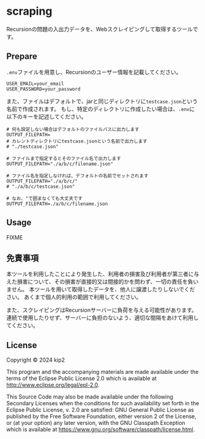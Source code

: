 # scraping

Recursionの問題の入出力データを、Webスクレイピングして取得するツールです。

## Prepare

`.env`ファイルを用意し、Recursionのユーザー情報を記載してください。

```env
USER_EMAIL=your_email
USER_PASSWORD=your_password
```

また、ファイルはデフォルトで、jarと同じディレクトリに`testcase.json`という名前で作成されます。
もし、特定のディレクトリに作成したい場合は、`.env`に以下のキーを記述してください。

```env
# 何も設定しない場合はデフォルトのファイルパスに出力します
OUTPUT_FILEPATH=
# カレントディレクトリにtestcase.jsonという名前で出力します
# "./testcase.json"

# ファイルまで指定するとそのファイル名で出力します
OUTPUT_FILEPATH="./a/b/c/filename.json"

# ファイル名を指定しなければ、デフォルトの名前でセットされます
OUTPUT_FILEPATH="./a/b/c/"
# "./a/b/c/testcase.json"

# なお、"で囲まなくても大丈夫です
OUTPUT_FILEPATH=./a/b/c/filename.json
```

## Usage

FIXME

## 免責事項

本ツールを利用したことにより発生した、利用者の損害及び利用者が第三者に与えた損害について、その損害が直接的又は間接的かを問わず、一切の責任を負いません。
本ツールを用いて取得したデータを、他人に譲渡したりしないでください。
あくまで個人的利用の範囲で利用してください。

また、スクレイピングはRecursionサーバーに負荷を与える可能性があります。
連続で使用したりせず、サーバーに負担のないよう、適切な間隔をあけて利用してください。

## License

Copyright © 2024 kip2

This program and the accompanying materials are made available under the
terms of the Eclipse Public License 2.0 which is available at
http://www.eclipse.org/legal/epl-2.0.

This Source Code may also be made available under the following Secondary
Licenses when the conditions for such availability set forth in the Eclipse
Public License, v. 2.0 are satisfied: GNU General Public License as published by
the Free Software Foundation, either version 2 of the License, or (at your
option) any later version, with the GNU Classpath Exception which is available
at https://www.gnu.org/software/classpath/license.html.
